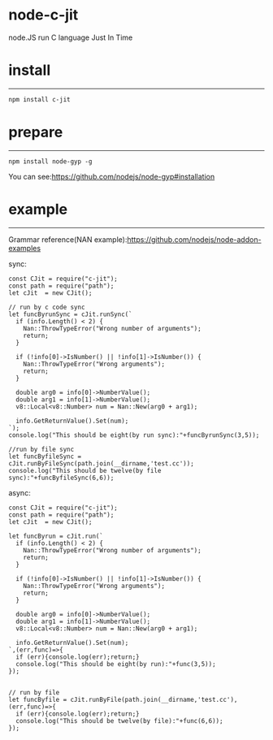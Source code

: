 # node-c-jit
node.JS run C language Just In Time


# install
-------------------
```sh
npm install c-jit
```

# prepare
-------------------
```
npm install node-gyp -g
```
You can see:https://github.com/nodejs/node-gyp#installation

# example
-------------------
Grammar reference(NAN example):https://github.com/nodejs/node-addon-examples <br />

sync:
```node
const CJit = require("c-jit");
const path = require("path");
let cJit  = new CJit();

// run by c code sync
let funcByrunSync = cJit.runSync(`
  if (info.Length() < 2) {
    Nan::ThrowTypeError("Wrong number of arguments");
    return;
  }

  if (!info[0]->IsNumber() || !info[1]->IsNumber()) {
    Nan::ThrowTypeError("Wrong arguments");
    return;
  }

  double arg0 = info[0]->NumberValue();
  double arg1 = info[1]->NumberValue();
  v8::Local<v8::Number> num = Nan::New(arg0 + arg1);

  info.GetReturnValue().Set(num);
`);
console.log("This should be eight(by run sync):"+funcByrunSync(3,5));

//run by file sync
let funcByfileSync = cJit.runByFileSync(path.join(__dirname,'test.cc'));
console.log("This should be twelve(by file sync):"+funcByfileSync(6,6));

```

async:
```node
const CJit = require("c-jit");
const path = require("path");
let cJit  = new CJit();

let funcByrun = cJit.run(`
  if (info.Length() < 2) { 
    Nan::ThrowTypeError("Wrong number of arguments"); 
    return; 
  } 
 
  if (!info[0]->IsNumber() || !info[1]->IsNumber()) { 
    Nan::ThrowTypeError("Wrong arguments"); 
    return; 
  } 
 
  double arg0 = info[0]->NumberValue(); 
  double arg1 = info[1]->NumberValue(); 
  v8::Local<v8::Number> num = Nan::New(arg0 + arg1); 
 
  info.GetReturnValue().Set(num); 
`,(err,func)=>{
  if (err){console.log(err);return;}
  console.log("This should be eight(by run):"+func(3,5));
});


// run by file
let funcByfile = cJit.runByFile(path.join(__dirname,'test.cc'),(err,func)=>{
  if (err){console.log(err);return;}
  console.log("This should be twelve(by file):"+func(6,6));
});

```

